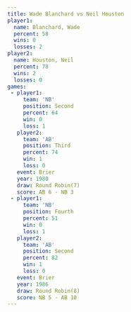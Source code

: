 ```yaml
---
title: Wade Blanchard vs Neil Houston
player1:               
  name: Blanchard, Wade
  percent: 58          
  wins: 0              
  losses: 2            
player2:               
  name: Houston, Neil  
  percent: 78          
  wins: 2              
  losses: 0            
games:
 - player1:          
     team: 'NB'      
     position: Second
     percent: 64     
     win: 0          
     loss: 1         
   player2:         
     team: 'AB'     
     position: Third
     percent: 74    
     win: 1         
     loss: 0        
   event: Brier        
   year: 1980          
   draw: Round Robin(7)
   score: AB 6 - NB 3  
 - player1:          
     team: 'NB'      
     position: Fourth
     percent: 51     
     win: 0          
     loss: 1         
   player2:          
     team: 'AB'      
     position: Second
     percent: 82     
     win: 1          
     loss: 0         
   event: Brier        
   year: 1986          
   draw: Round Robin(8)
   score: NB 5 - AB 10 
---
```

